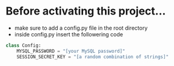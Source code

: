 # Before activating this project...
- make sure to add a config.py file in the root directory
- inside config.py insert the followering code
```python
class Config:
    MYSQL_PASSWORD = "[your MySQL password]"
    SESSION_SECRET_KEY = "[a random combination of strings]"
```